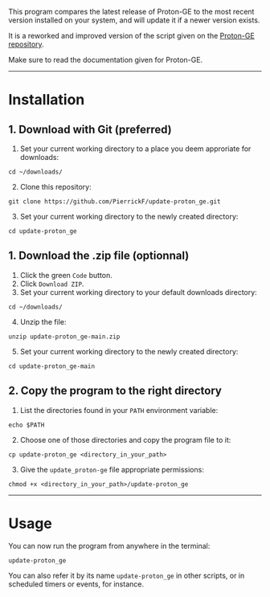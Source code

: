 This program compares the latest release of Proton-GE to the most recent
version installed on your system, and will update it if a newer version exists.

It is a reworked and improved version of the script given on the [Proton-GE repository](https://github.com/GloriousEggroll/proton-ge-custom).

Make sure to read the documentation given for Proton-GE.

---

# Installation

## 1. Download with Git (preferred)

1. Set your current working directory to a place you deem approriate for downloads:

`cd ~/downloads/`

2. Clone this repository:

`git clone https://github.com/PierrickF/update-proton_ge.git`

3. Set your current working directory to the newly created directory:

`cd update-proton_ge`

## 1. Download the .zip file (optionnal)

1. Click the green `Code` button.
2. Click `Download ZIP`.
3. Set your current working directory to your default downloads directory:

`cd ~/downloads/`

4. Unzip the file:

`unzip update-proton_ge-main.zip`

5. Set your current working directory to the newly created directory:

`cd update-proton_ge-main`

## 2. Copy the program to the right directory

1. List the directories found in your `PATH` environment variable:

`echo $PATH`

2. Choose one of those directories and copy the program file to it:

`cp update-proton_ge <directory_in_your_path>`

3. Give the `update_proton-ge` file appropriate permissions:

`chmod +x <directory_in_your_path>/update-proton_ge`

---

# Usage

You can now run the program from anywhere in the terminal:

`update-proton_ge`


You can also refer it by its name `update-proton_ge` in other scripts, or
in scheduled timers or events, for instance.
